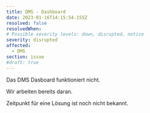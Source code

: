 ```yaml
---
title: DMS - Dashboard
date: 2023-01-16T14:15:54.155Z
resolved: false
resolvedWhen: 
# Possible severity levels: down, disrupted, notice
severity: disrupted
affected:
  - DMS
section: issue
#draft: true
---
```


Das DMS Dasboard funktioniert nicht.

Wir arbeiten bereits daran.

Zeitpunkt für eine Lösung ist noch nicht bekannt.